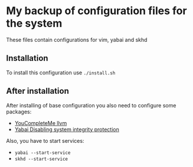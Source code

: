 # My backup of configuration files for the system
These files contain configurations for vim, yabai and skhd

## Installation
To install this configuration use `./install.sh`

## After installation
After installing of base configuration you also need to configure some packages:
- [YouCompleteMe llvm](https://github.com/ycm-core/YouCompleteMe#macos)
- [Yabai Disabling system integrity protection](https://github.com/koekeishiya/yabai/wiki/Disabling-System-Integrity-Protection)

Also, you have to start services:
- `yabai --start-service`
- `skhd --start-service`
